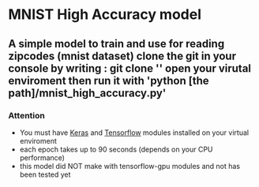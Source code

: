 # MNIST High Accuracy model
A simple model to train and use for reading zipcodes (mnist dataset)
clone the git in your console by writing : git clone ''
open your virutal enviroment
then run it with 'python [the path]/mnist_high_accuracy.py'
--------------------------------------------------------------------------------
### Attention
- You must have [Keras](https://keras.io/) and [Tensorflow](https://www.tensorflow.org/install/pip) modules installed on your virtual enviroment
- each epoch takes up to 90 seconds (depends on your CPU performance)
- this model did NOT make with tensorflow-gpu modules and not has been tested yet
